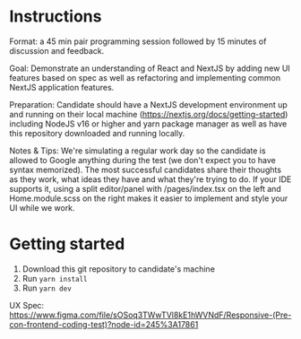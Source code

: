# Instructions

Format: a 45 min pair programming session followed by 15 minutes of discussion and feedback.

Goal: Demonstrate an understanding of React and NextJS by adding new UI features based on spec as well as refactoring and implementing common NextJS application features.

Preparation: Candidate should have a NextJS development environment up and running on their local machine (https://nextjs.org/docs/getting-started) including NodeJS v16 or higher and yarn package manager as well as have this repository downloaded and running locally.

Notes & Tips: We're simulating a regular work day so the candidate is allowed to Google anything during the test (we don't expect you to have syntax memorized). The most successful candidates share their thoughts as they work, what ideas they have and what they're trying to do. If your IDE supports it, using a split editor/panel with /pages/index.tsx on the left and Home.module.scss on the right makes it easier to implement and style your UI while we work.

# Getting started
1. Download this git repository to candidate's machine
2. Run `yarn install`
3. Run `yarn dev`

UX Spec: https://www.figma.com/file/sOSoq3TWwTVl8kE1hWVNdF/Responsive-(Pre-con-frontend-coding-test)?node-id=245%3A17861
